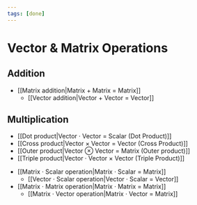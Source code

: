 ```yaml
---
tags: [done]
---
```


# Vector & Matrix Operations

## Addition

- [[Matrix addition|Matrix + Matrix = Matrix]]
  - [[Vector addition|Vector + Vector = Vector]]

## Multiplication

- [[Dot product|Vector · Vector = Scalar (Dot Product)]]
- [[Cross product|Vector × Vector = Vector (Cross Product)]]
- [[Outer product|Vector ⊗ Vector = Matrix (Outer product)]]
- [[Triple product|Vector · Vector × Vector (Triple Product)]]

* [[Matrix · Scalar operation|Matrix · Scalar = Matrix]]
  - [[Vector · Scalar operation|Vector · Scalar = Vector]]
* [[Matrix · Matrix operation|Matrix · Matrix = Matrix]]
  - [[Matrix · Vector operation|Matrix · Vector = Matrix]]
